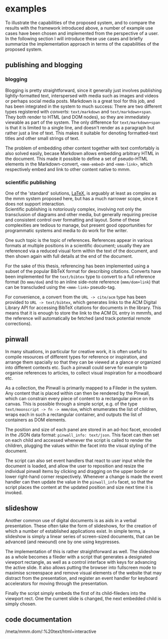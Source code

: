 # examples
To illustrate the capabilities of the proposed system, and to compare the results with the framework introduced above,
a number of example use cases have been chosen and implemented from the perspective of a user.
In the following section I will introduce these use cases and briefly summarize the implementation
approach in terms of the capabilities of the proposed system.

## publishing and blogging
### blogging
Blogging is pretty straightforward, since it generally just involves publishing lightly-formatted text,
interspersed with media such as images and videos or perhaps social media posts.
Markdown is a great tool for this job, and has been integrated in the system to much success:
There are two different types registered with *converts*: `text/markdown` and `text/markdown+span`.
They both render to HTML (and DOM nodes), so they are immediately viewable as part of the system.
The only difference for `text/markdown+span` is that it is limited to a single line,
and doesn't render as a paragraph but rather just a line of text.
This makes it suitable for denoting formatted-text titles and other small strings of text. 

The problem of embedding other content together with text comfortably is also solved easily,
becase Markdown allows embedding arbitrary HTML in the document.
This made it possible to define a set of pseudo-HTML elements in the Markdown-convert,
`<mmm-embed>` and `<mmm-link>`, which respectively embed and link to other content native to mmm.

### scientific publishing
<div class="sidenote">
One of the 'standard' solutions, <a href="https://www.latex-project.org/">LaTeX</a>,
is arguably at least as complex as the mmm system proposed here, but has a much narrower scope,
since it does not support interaction.
</div>
Scientific publishing is notoriously complex, involving not only the transclusion of diagrams
and other media, but generally requiring precise and consistent control over formatting and layout.
Some of these complexities are tedious to manage, but present good opportunities for programmatic
systems and media to do work for the writer.

One such topic is the topic of references.
References appear in various formats at multiple positions in a scientific document;
usually they are referenced via a reduced visual form within the text of the document,
and then shown again with full details at the end of the document.

For the sake of this thesis, referencing has been implemented using a subset of the popular
BibTeX format for describing citations. Converts have been implemented for the `text/bibtex`
type to convert to a full reference format (to `mmm/dom`) and to an inline side-note reference
(`mmm/dom+link`) that can be transcluded using the `<mmm-link>` pseudo-tag.

For convenience, a convert from the `URL -> cite/acm` type has been provided to `URL -> text/bibtex`,
which generates links to the ACM Digital Library<mmm-embed path="../references/acm-dl" wrap="sidenote"></mmm-embed>
API for accessing BibTeX citations for documents in the library.
This means that it is enough to store the link to the ACM DL entry in mmmfs,
and the reference will automatically be fetched (and track potential remote corrections).

## pinwall
In many situations, in particular for creative work, it is often useful to compile resources of
different types for reference or inspiration, and arrange them spacially so that they can be viewed
at a glance or organized into different contexts etc.
Such a pinwall could serve for example to organise references to articles,
to collect visual inspiration for a moodboard etc.

As a collection, the Pinwall is primarily mapped to a Fileder in the system.
Any content that is placed within can then be rendered by the Pinwall,
which can constrain every piece of content to a rectangular piece on its canvas.
This is possible through a simple script, e.g. of the type `text/moonscript -> fn -> mmm/dom`,
which enumerates the list of children, wraps each in such a rectangular container,
and outputs the list of containers as DOM elements.

The position and size of each panel are stored in an ad-hoc facet, encoded in the JSON data format:
`pinwall_info: text/json`. This facet can then set on each child and accessed whenever the script is called
to render the children, plugging the values within the facet into the visual styling of the document.

The script can also set event handlers that react to user input while the document is loaded,
and allow the user to reposition and resize the individual pinwall items by clicking and dragging
on the upper border or lower right-hand corner respectively.
Whenever a change is made the event handler can then update the value in the `pinwall_info` facet,
so that the script places the content at the updated position and size next time it is invoked.

## slideshow
Another common use of digital documents is as aids in a verbal presentation.
These often take the form of slideshows, for the creation of which a number of established applications exist.
In simple terms, a slideshow is simply a linear series of screen-sized documents, that can be
advanced (and rewound) one by one using keypresses.

The implementation of this is rather straightforward as well.
The slideshow as a whole becomes a fileder with a script that generates a designated viewport rectangle,
as well as a control interface with keys for advancing the active slide.
It also allows putting the browser into fullscreen mode to maximise screenspace and remove  visual elements
of the website that may distract from the presentation, and register an event handler for keyboard accelerators
for moving through the presentation.

Finally the script simply embeds the first of its child-fileders into the viewport rect.
One the current slide is changed, the next embedded child is simply chosen.

## code documentation
/meta/mmm.dom/:%20text/html+interactive
